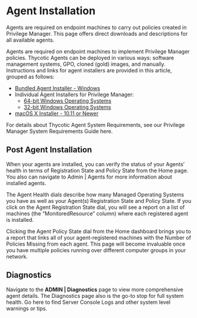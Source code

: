 [title]: # (Agent Installation)
[tags]: # (Endpoint,Agent Installation)
[priority]: # (600)
# Agent Installation

Agents are required on endpoint machines to carry out policies created in Privilege Manager. This page offers direct downloads and descriptions for all available agents.

Agents are required on endpoint machines to implement Privilege Manager policies. Thycotic Agents can be deployed in various ways: software management systems, GPO, cloned (gold) images, and manually. Instructions and links for agent installers are provided in this article, grouped as follows:

* [Bundled Agent Installer - Windows](agent-inst-win-bundle.md)
* Individual Agent Installers for Privilege Manager:
  * [64-bit Windows Operating Systems](agent-inst-win.md#64_bit_windows_operating_systems)
  * [32-bit Windows Operating Systems](agent-inst-win.md#32_bit_windows_operating_systems)
* [macOS X Installer - 10.11 or Newer](agent-inst-mac.md#installing_macos_agents)

For details about Thycotic Agent System Requirements, see our Privilege Manager System Requirements Guide here.

## Post Agent Installation

When your agents are installed, you can verify the status of your Agents’ health in terms of Registration State and Policy State from the Home page. You also can navigate to Admin | Agents for more information about installed agents.

The Agent Health dials describe how many Managed Operating Systems you have as well as your Agent(s) Registration State and Policy State. If you click on the Agent Registration State dial, you will see a report on a list of machines (the “MonitoredResource” column) where each registered agent is installed.

Clicking the Agent Policy State dial from the Home dashboard brings you to a report that links all of your agent-registered machines with the Number of Policies Missing from each agent. This page will become invaluable once you have multiple policies running over different computer groups in your network.

## Diagnostics

Navigate to the __ADMIN | Diagnostics__ page to view more comprehensive agent details. The Diagnostics page also is the go-to stop for full system health. Go here to find Server Console Logs and other system level warnings or tips.